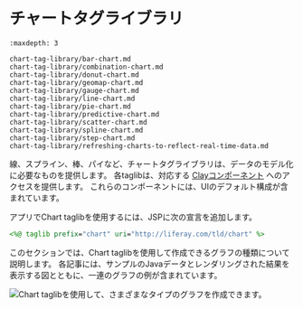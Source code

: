# チャートタグライブラリ

```{toctree}
:maxdepth: 3

chart-tag-library/bar-chart.md
chart-tag-library/combination-chart.md
chart-tag-library/donut-chart.md
chart-tag-library/geomap-chart.md
chart-tag-library/gauge-chart.md
chart-tag-library/line-chart.md
chart-tag-library/pie-chart.md
chart-tag-library/predictive-chart.md
chart-tag-library/scatter-chart.md
chart-tag-library/spline-chart.md
chart-tag-library/step-chart.md
chart-tag-library/refreshing-charts-to-reflect-real-time-data.md
```

線、スプライン、棒、パイなど、チャートタグライブラリは、データのモデル化に必要なものを提供します。 各taglibは、対応する [Clayコンポーネント](https://github.com/liferay/clay/tree/2.x-stable/packages/clay-charts/src) へのアクセスを提供します。 これらのコンポーネントには、UIのデフォルト構成が含まれています。

アプリでChart taglibを使用するには、JSPに次の宣言を追加します。

```jsp
<%@ taglib prefix="chart" uri="http://liferay.com/tld/chart" %>
```

このセクションでは、Chart taglibを使用して作成できるグラフの種類について説明します。 各記事には、サンプルのJavaデータとレンダリングされた結果を表示する図とともに、一連のグラフの例が含まれています。

![Chart taglibを使用して、さまざまなタイプのグラフを作成できます。](./chart-tag-library/images/01.png)